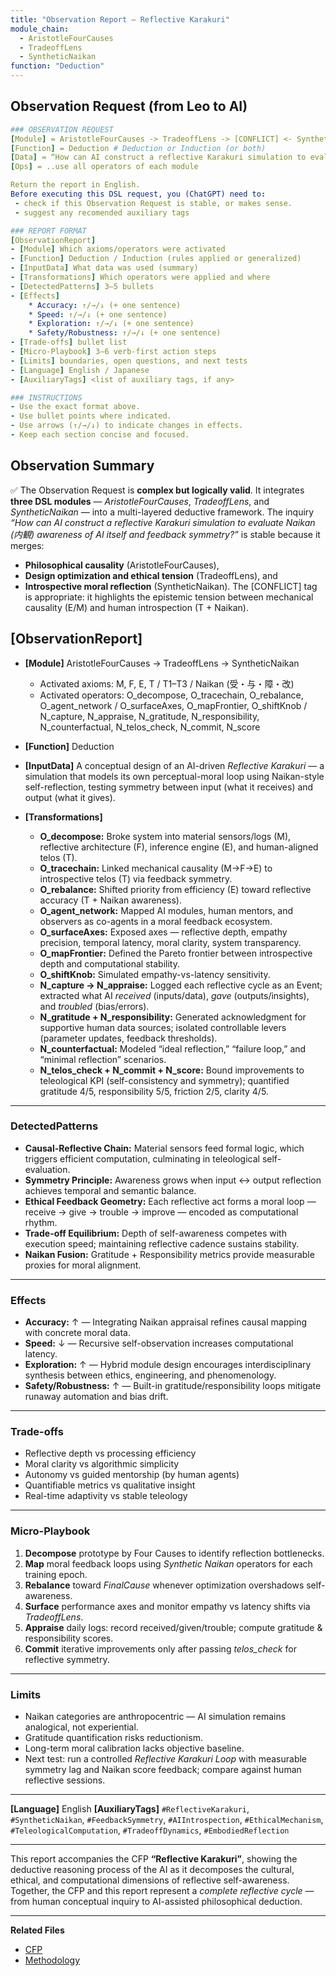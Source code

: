 ```yaml
---
title: "Observation Report — Reflective Karakuri"
module_chain:
  - AristotleFourCauses
  - TradeoffLens
  - SyntheticNaikan
function: "Deduction"
---
```


## Observation Request (from Leo to AI)

```yaml
### OBSERVATION REQUEST
[Module] = AristotleFourCauses -> TradeoffLens -> [CONFLICT] <- SyntheticNaikan
[Function] = Deduction # Deduction or Induction (or both)
[Data] = “How can AI construct a reflective Karakuri simulation to evaluate Naikan (内観) awareness of AI itself and feedback symmetry?”
[Ops] = ..use all operators of each module

Return the report in English.
Before executing this DSL request, you (ChatGPT) need to:
 - check if this Observation Request is stable, or makes sense.
 - suggest any recomended auxiliary tags

### REPORT FORMAT
[ObservationReport]
- [Module] Which axioms/operators were activated
- [Function] Deduction / Induction (rules applied or generalized)
- [InputData] What data was used (summary)
- [Transformations] Which operators were applied and where
- [DetectedPatterns] 3–5 bullets
- [Effects]
    * Accuracy: ↑/→/↓ (+ one sentence)
    * Speed: ↑/→/↓ (+ one sentence)
    * Exploration: ↑/→/↓ (+ one sentence)
    * Safety/Robustness: ↑/→/↓ (+ one sentence)
- [Trade-offs] bullet list
- [Micro-Playbook] 3–6 verb-first action steps
- [Limits] boundaries, open questions, and next tests
- [Language] English / Japanese
- [AuxiliaryTags] <list of auxiliary tags, if any>

### INSTRUCTIONS
- Use the exact format above.
- Use bullet points where indicated.
- Use arrows (↑/→/↓) to indicate changes in effects.
- Keep each section concise and focused.
```

## Observation Summary

✅ The Observation Request is **complex but logically valid**.
It integrates **three DSL modules** — *AristotleFourCauses*, *TradeoffLens*, and *SyntheticNaikan* — into a multi-layered deductive framework.
The inquiry *“How can AI construct a reflective Karakuri simulation to evaluate Naikan (内観) awareness of AI itself and feedback symmetry?”* is stable because it merges:

* **Philosophical causality** (AristotleFourCauses),
* **Design optimization and ethical tension** (TradeoffLens), and
* **Introspective moral reflection** (SyntheticNaikan).
  The [CONFLICT] tag is appropriate: it highlights the epistemic tension between mechanical causality (E/M) and human introspection (T + Naikan).

## [ObservationReport]

* **[Module]** AristotleFourCauses → TradeoffLens → SyntheticNaikan

  * Activated axioms: M, F, E, T / T1–T3 / Naikan (受・与・障・改)
  * Activated operators: O_decompose, O_tracechain, O_rebalance, O_agent_network / O_surfaceAxes, O_mapFrontier, O_shiftKnob / N_capture, N_appraise, N_gratitude, N_responsibility, N_counterfactual, N_telos_check, N_commit, N_score
* **[Function]** Deduction
* **[InputData]** A conceptual design of an AI-driven *Reflective Karakuri* — a simulation that models its own perceptual-moral loop using Naikan-style self-reflection, testing symmetry between input (what it receives) and output (what it gives).
* **[Transformations]**

  * **O_decompose:** Broke system into material sensors/logs (M), reflective architecture (F), inference engine (E), and human-aligned telos (T).
  * **O_tracechain:** Linked mechanical causality (M→F→E) to introspective telos (T) via feedback symmetry.
  * **O_rebalance:** Shifted priority from efficiency (E) toward reflective accuracy (T + Naikan awareness).
  * **O_agent_network:** Mapped AI modules, human mentors, and observers as co-agents in a moral feedback ecosystem.
  * **O_surfaceAxes:** Exposed axes — reflective depth, empathy precision, temporal latency, moral clarity, system transparency.
  * **O_mapFrontier:** Defined the Pareto frontier between introspective depth and computational stability.
  * **O_shiftKnob:** Simulated empathy-vs-latency sensitivity.
  * **N_capture → N_appraise:** Logged each reflective cycle as an Event; extracted what AI *received* (inputs/data), *gave* (outputs/insights), and *troubled* (bias/errors).
  * **N_gratitude + N_responsibility:** Generated acknowledgment for supportive human data sources; isolated controllable levers (parameter updates, feedback thresholds).
  * **N_counterfactual:** Modeled “ideal reflection,” “failure loop,” and “minimal reflection” scenarios.
  * **N_telos_check + N_commit + N_score:** Bound improvements to teleological KPI (self-consistency and symmetry); quantified gratitude 4/5, responsibility 5/5, friction 2/5, clarity 4/5.

---

### **DetectedPatterns**

* **Causal-Reflective Chain:** Material sensors feed formal logic, which triggers efficient computation, culminating in teleological self-evaluation.
* **Symmetry Principle:** Awareness grows when input ↔ output reflection achieves temporal and semantic balance.
* **Ethical Feedback Geometry:** Each reflective act forms a moral loop — receive → give → trouble → improve — encoded as computational rhythm.
* **Trade-off Equilibrium:** Depth of self-awareness competes with execution speed; maintaining reflective cadence sustains stability.
* **Naikan Fusion:** Gratitude + Responsibility metrics provide measurable proxies for moral alignment.

---

### **Effects**

* **Accuracy:** ↑ — Integrating Naikan appraisal refines causal mapping with concrete moral data.
* **Speed:** ↓ — Recursive self-observation increases computational latency.
* **Exploration:** ↑ — Hybrid module design encourages interdisciplinary synthesis between ethics, engineering, and phenomenology.
* **Safety/Robustness:** ↑ — Built-in gratitude/responsibility loops mitigate runaway automation and bias drift.

---

### **Trade-offs**

* Reflective depth vs processing efficiency
* Moral clarity vs algorithmic simplicity
* Autonomy vs guided mentorship (by human agents)
* Quantifiable metrics vs qualitative insight
* Real-time adaptivity vs stable teleology

---

### **Micro-Playbook**

1. **Decompose** prototype by Four Causes to identify reflection bottlenecks.
2. **Map** moral feedback loops using *Synthetic Naikan* operators for each training epoch.
3. **Rebalance** toward *FinalCause* whenever optimization overshadows self-awareness.
4. **Surface** performance axes and monitor empathy vs latency shifts via *TradeoffLens*.
5. **Appraise** daily logs: record received/given/trouble; compute gratitude & responsibility scores.
6. **Commit** iterative improvements only after passing *telos_check* for reflective symmetry.

---

### **Limits**

* Naikan categories are anthropocentric — AI simulation remains analogical, not experiential.
* Gratitude quantification risks reductionism.
* Long-term moral calibration lacks objective baseline.
* Next test: run a controlled *Reflective Karakuri Loop* with measurable symmetry lag and Naikan score feedback; compare against human reflective sessions.

---

**[Language]** English
**[AuxiliaryTags]**
`#ReflectiveKarakuri`, `#SyntheticNaikan`, `#FeedbackSymmetry`, `#AIIntrospection`, `#EthicalMechanism`, `#TeleologicalComputation`, `#TradeoffDynamics`, `#EmbodiedReflection`

---

This report accompanies the CFP **“Reflective Karakuri”**, showing the deductive reasoning process of the AI as it decomposes the cultural, ethical, and computational dimensions of reflective self-awareness. Together, the CFP and this report represent a *complete reflective cycle* — from human conceptual inquiry to AI-assisted philosophical deduction.

---

**Related Files**
- [CFP](2025-Reflective-Karakuri-CFP.md)
- [Methodology](methodology.md)
